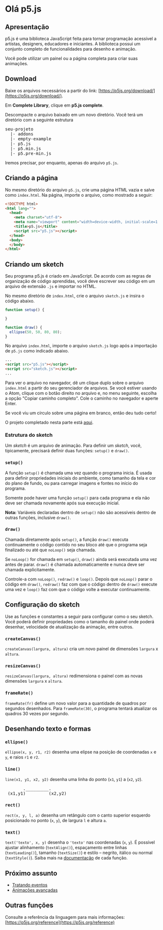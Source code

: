 # Olá p5.js

## Apresentação

p5.js é uma biblioteca JavaScript feita para tornar programação acessível a artistas, designers, educadores e iniciantes. A biblioteca possui um conjunto completo de funcionalidades para desenho e animação.

Você pode utilizar um painel ou a página completa para criar suas animações.

## Download

Baixe os arquivos necessários a partir do link: [https://p5js.org/download/](https://p5js.org/download/).

Em **Complete Library**, clique em **p5.js complete**.

Descompacte o arquivo baixado em um novo diretório. Você terá um diretório com a seguinte estrutura

<pre>
seu-projeto
  |- addons
  |- empty-example
  |- p5.js
  |- p5.min.js
  |- p5.pre-min.js
</pre>

Iremos precisar, por enquanto, apenas do arquivo `p5.js`.

## Criando a página

No mesmo diretório do arquivo `p5.js`, crie uma página HTML vazia e salve como `index.html`. Na página, importe o arquivo, como mostrado a seguir:

```html
<!DOCTYPE html>
<html lang="">
  <head>
    <meta charset="utf-8">
    <meta name="viewport" content="width=device-width, initial-scale=1.0">
    <title>p5.js</title>
    <script src="p5.js"></script>
  </head>
  <body>
  </body>
</html>
```

## Criando um sketch

Seu programa p5.js é criado em JavaScript. De acordo com as regras de organização de código aprendidas, você deve escrever seu código em um arquivo de extensão `.js` e importar no HTML.

No mesmo diretório de `index.html`, crie o arquivo `sketch.js` e insira o código abaixo.

```javascript
function setup() {

}

function draw() {
  ellipse(50, 50, 80, 80);
}
```

No arquivo `index.html`, importe o arquivo `sketch.js` logo após a importação de `p5.js` como indicado abaixo.

```html
...
<script src="p5.js"></script>
<script src="sketch.js"></script>
...
```

Para ver o arquivo no navegador, dê um clique duplo sobre o arquivo `index.html` a partir do seu gerenciador de arquivos. Se você estiver usando o Atom, clique com o botão direito no arquivo e, no menu seguinte, escolha a opção "Copiar caminho completo". Cole o caminho no navegador e aperte Enter.

Se você viu um círculo sobre uma página em branco, então deu tudo certo!

O projeto completado nesta parte está [aqui](https://github.com/antoniojnr/ipw/tree/master/projetos/p5js-inicio).

### Estrutura do sketch

Um *sketch* é um arquivo de animação. Para definir um *sketch*, você, tipicamente, precisará definir duas funções: `setup()` e `draw()`.

### `setup()`

A função `setup()` é chamada uma vez quando o programa inicia. É usada para definir propriedades iniciais do ambiente, como tamanho da tela e cor do plano de fundo, ou para carregar imagens e fontes no início do programa.

Somente pode haver uma função `setup()` para cada programa e ela não deve ser chamada novamente após sua execução inicial.

**Nota:** Variáveis declaradas dentro de `setup()` não são acessíveis dentro de outras funções, inclusive `draw()`.

### `draw()`

Chamada diretamente após `setup()`, a função `draw()` executa continuamente o código contido no seu bloco até que o programa seja finalizado ou até que `noLoop()` seja chamada.

Se `noLoop()` for chamada em `setup()`, `draw()` ainda será executada uma vez antes de parar. `draw()` é chamada automaticamente e nunca deve ser chamada explicitamente.

Controle-a com `noLoop()`, `redraw()` e `loop()`. Depois que `noLoop()` parar o código em `draw()`, `redraw()` faz com que o código dentro de `draw()` execute uma vez e `loop()` faz com que o código volte a executar continuamente.

## Configuração do sketch

Use as funções e constantes a seguir para configurar como o seu sketch. Você poderá definir propriedades como o tamanho do painel onde poderá desenhar, velocidade de atualização da animação, entre outros.

### `createCanvas()`

`createCanvas(largura, altura)` cria um novo painel de dimensões `largura` x `altura`.

### `resizeCanvas()`

`resizeCanvas(largura, altura)` redimensiona o painel com as novas dimensões `largura` x `altura`.

### `frameRate()`

`frameRate(fr)` define um novo valor para a quantidade de quadros por segundos desenhados. Para `frameRate(30)`, o programa tentará atualizar os quadros 30 vezes por segundo.

## Desenhando texto e formas


### `ellipse()`

`ellipse(x, y, r1, r2)` desenha uma elipse na posição de coordenadas `x` e `y`, e raios `r1` e `r2`.

### `line()`

`line(x1, y1, x2, y2)` desenha uma linha do ponto (`x1`, `y1`) a (`x2`, `y2`).

<pre>
       ._________.
 (x1,y1)         (x2,y2)
</pre>

### `rect()`

`rect(x, y, l, a)` desenha um retângulo com o canto superior esquerdo posicionado no ponto (`x`, `y`), de largura `l` e altura `a`.

### `text()`

`text('texto', x, y)` desenha o `'texto'` nas coordenadas (`x`, `y`). É possível ajustar alinhamento (`textAlign()`), espaçamento entre linhas (`textLeading()`), tamanho (`textSize()`) e estilo – negrito, itálico ou normal (`textStyle()`). Saiba mais na [documentação](https://p5js.org/reference/) de cada função.

## Próximo assunto

* [Tratando eventos](https://github.com/antoniojnr/ipw/blob/master/aulas/p5js-eventos.md)
* [Animações avançadas](https://github.com/antoniojnr/ipw/blob/master/aulas/p5js-animacoes-avancadas.md)

## Outras funções

Consulte a referência da linguagem para mais informações: [https://p5js.org/reference](https://p5js.org/reference)
